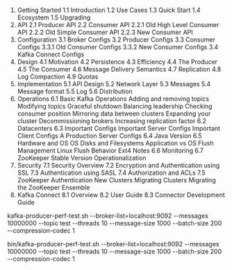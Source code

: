 1. Getting Started
    1.1 Introduction
    1.2 Use Cases
    1.3 Quick Start
    1.4 Ecosystem
    1.5 Upgrading
2. API
    2.1 Producer API
    2.2 Consumer API
    2.2.1 Old High Level Consumer API
    2.2.2 Old Simple Consumer API
    2.2.3 New Consumer API
3. Configuration
    3.1 Broker Configs
    3.2 Producer Configs
    3.3 Consumer Configs
    3.3.1 Old Consumer Configs
    3.3.2 New Consumer Configs
    3.4 Kafka Connect Configs
4. Design
    4.1 Motivation
    4.2 Persistence
    4.3 Efficiency
    4.4 The Producer
    4.5 The Consumer
    4.6 Message Delivery Semantics
    4.7 Replication
    4.8 Log Compaction
    4.9 Quotas
5. Implementation
    5.1 API Design
    5.2 Network Layer
    5.3 Messages
    5.4 Message format
    5.5 Log
    5.6 Distribution
6. Operations
    6.1 Basic Kafka Operations
        Adding and removing topics
        Modifying topics
        Graceful shutdown
        Balancing leadership
        Checking consumer position
        Mirroring data between clusters
        Expanding your cluster
        Decommissioning brokers
        Increasing replication factor
    6.2 Datacenters
    6.3 Important Configs
        Important Server Configs
        Important Client Configs
        A Production Server Configs
    6.4 Java Version
    6.5 Hardware and OS
        OS
        Disks and Filesystems
        Application vs OS Flush Management
        Linux Flush Behavior
        Ext4 Notes
    6.6 Monitoring
    6.7 ZooKeeper
        Stable Version
        Operationalization
7. Security
    7.1 Security Overview
    7.2 Encryption and Authentication using SSL
    7.3 Authentication using SASL
    7.4 Authorization and ACLs
    7.5 ZooKeeper Authentication
        New Clusters
        Migrating Clusters
        Migrating the ZooKeeper Ensemble
8. Kafka Connect
    8.1 Overview
    8.2 User Guide
    8.3 Connector Development Guide






kafka-producer-perf-test.sh --broker-list=localhost:9092 --messages 10000000 --topic test --threads 10 --message-size 1000 --batch-size 200 --compression-codec 1

bin/kafka-producer-perf-test.sh --broker-list=localhost:9092 --messages 10000000 --topic test --threads 10 --message-size 1000 --batch-size 200 --compression-codec 1